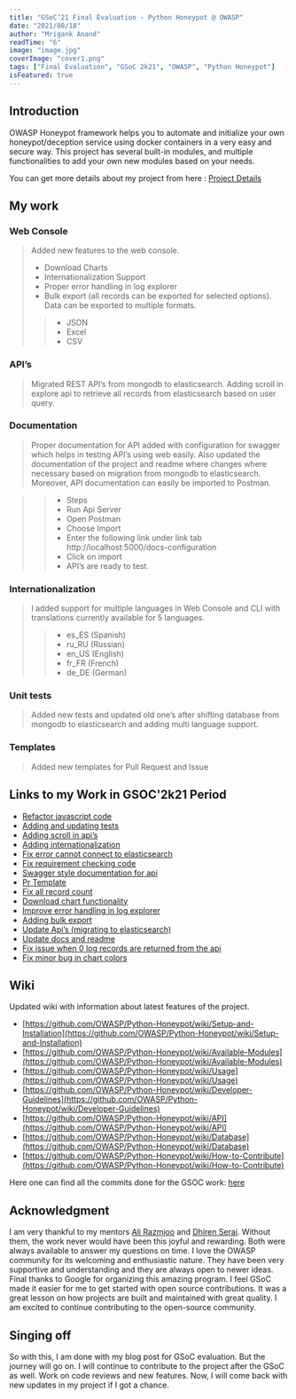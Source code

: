 ```yaml
---
title: "GSoC’21 Final Evaluation - Python Honeypot @ OWASP"
date: "2021/08/18"
author: "Mrigank Anand"
readTime: "6"
image: "image.jpg"
coverImage: "cover1.png"
tags: ["Final Evaluation", "GSoC 2k21", "OWASP", "Python Honeypot"]
isFeatured: true
---
```


## Introduction

OWASP Honeypot framework helps you to automate and initialize your own honeypot/deception service using docker
containers in a very easy and secure way. This project has several built-in modules, and multiple functionalities to add
your own new modules based on your needs.

You can get more details about my project from
here : [Project Details](https://summerofcode.withgoogle.com/projects/#4753249262895104)

## My work

### Web Console

> Added new features to the web console.
>  - Download Charts
> - Internationalization Support
> - Proper error handling in log explorer
> - Bulk export (all records can be exported for selected options). Data can be exported to multiple formats.
> > - JSON
> > - Excel
> > - CSV

### API’s

> Migrated REST API’s from mongodb to elasticsearch. Adding scroll in explore api to retrieve all records from elasticsearch based on user query.

### Documentation

> Proper documentation for API added with configuration for swagger which helps in testing API’s using web easily. Also updated the documentation of the project and readme where changes where necessary based on migration from mongodb to elasticsearch.
> Moreover, API documentation can easily be imported to Postman.

> > - Steps
> > - Run Api Server
> > - Open Postman
> > - Choose Import
> > - Enter the following link under link tab http://localhost:5000/docs-configuration
> > - Click on import
> > - API’s are ready to test.

### Internationalization

> I added support for multiple languages in Web Console and CLI with translations currently available for 5 languages.
> > - es_ES (Spanish)
> > - ru_RU (Russian)
> > - en_US (English)
> > - fr_FR (French)
> > - de_DE (German)

### Unit tests

> Added new tests and updated old one’s after shifting database from mongodb to elasticsearch and adding multi language support.

### Templates

> Added new templates for Pull Request and Issue

## Links to my Work in GSOC'2k21 Period

- [Refactor javascript code](https://github.com/OWASP/Python-Honeypot/pull/333)
- [Adding and updating tests](https://github.com/OWASP/Python-Honeypot/pull/329)
- [Adding scroll in api’s](https://github.com/OWASP/Python-Honeypot/pull/320)
- [Adding internationalization](https://github.com/OWASP/Python-Honeypot/pull/315)
- [Fix error cannot connect to elasticsearch](https://github.com/OWASP/Python-Honeypot/pull/321)
- [Fix requirement checking code](https://github.com/OWASP/Python-Honeypot/pull/322)
- [Swagger style documentation for api](https://github.com/OWASP/Python-Honeypot/pull/311)
- [Pr Template](https://github.com/OWASP/Python-Honeypot/pull/304)
- [Fix all record count](https://github.com/OWASP/Python-Honeypot/pull/303)
- [Download chart functionality](https://github.com/OWASP/Python-Honeypot/pull/299)
- [Improve error handling in log explorer](https://github.com/OWASP/Python-Honeypot/pull/293)
- [Adding bulk export](https://github.com/OWASP/Python-Honeypot/pull/292)
- [Update Api’s (migrating to elasticsearch)](https://github.com/OWASP/Python-Honeypot/pull/289)
- [Update docs and readme](https://github.com/OWASP/Python-Honeypot/pull/290)
- [Fix issue when 0 log records are returned from the api](https://github.com/OWASP/Python-Honeypot/pull/282)
- [Fix minor bug in chart colors](https://github.com/OWASP/Python-Honeypot/pull/283)

## Wiki

Updated wiki with information about latest features of the project.

- [https://github.com/OWASP/Python-Honeypot/wiki/Setup-and-Installation](https://github.com/OWASP/Python-Honeypot/wiki/Setup-and-Installation)
- [https://github.com/OWASP/Python-Honeypot/wiki/Available-Modules](https://github.com/OWASP/Python-Honeypot/wiki/Available-Modules)
- [https://github.com/OWASP/Python-Honeypot/wiki/Usage](https://github.com/OWASP/Python-Honeypot/wiki/Usage)
- [https://github.com/OWASP/Python-Honeypot/wiki/Developer-Guidelines](https://github.com/OWASP/Python-Honeypot/wiki/Developer-Guidelines)
- [https://github.com/OWASP/Python-Honeypot/wiki/API](https://github.com/OWASP/Python-Honeypot/wiki/API)
- [https://github.com/OWASP/Python-Honeypot/wiki/Database](https://github.com/OWASP/Python-Honeypot/wiki/Database)
- [https://github.com/OWASP/Python-Honeypot/wiki/How-to-Contribute](https://github.com/OWASP/Python-Honeypot/wiki/How-to-Contribute)

Here one can find all the commits done for the GSOC
work: [here](https://github.com/OWASP/Python-Honeypot/pulls?q=is%3Apr+author%3Aspiderxm+is%3Amerged)

## Acknowledgment

I am very thankful to my mentors [Ali Razmjoo](https://github.com/Ali-Razmjoo)
and [Dhiren Serai](https://github.com/dhirensr). Without them, the work never would have been this joyful and rewarding.
Both were always available to answer my questions on time. I love the OWASP community for its welcoming and enthusiastic
nature. They have been very supportive and understanding and they are always open to newer ideas. Final thanks to Google
for organizing this amazing program. I feel GSoC made it easier for me to get started with open source contributions. It
was a great lesson on how projects are built and maintained with great quality. I am excited to continue contributing to
the open-source community.

## Singing off

So with this, I am done with my blog post for GSoC evaluation. But the journey will go on. I will continue to contribute
to the project after the GSoC as well. Work on code reviews and new features. Now, I will come back with new updates in
my project if I got a chance.
